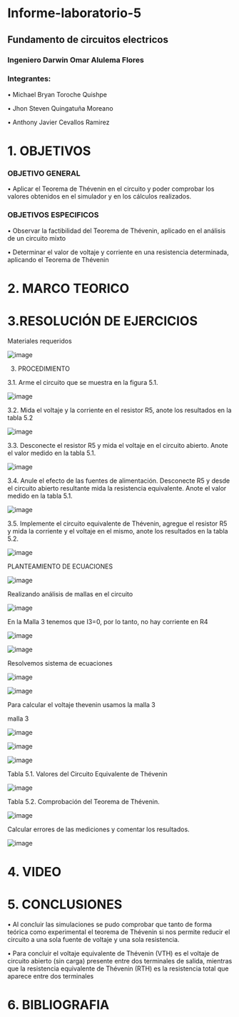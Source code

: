 # Informe-laboratorio-5

## Fundamento de circuitos electricos

### Ingeniero Darwin Omar Alulema Flores

### Integrantes:
•	Michael Bryan Toroche Quishpe 

•	Jhon Steven Quingatuña Moreano

•	 Anthony Javier Cevallos Ramirez

# 1. OBJETIVOS


### OBJETIVO GENERAL
•	Aplicar el Teorema de Thévenin en el circuito y poder comprobar los valores obtenidos en el simulador y en los cálculos realizados.

### OBJETIVOS ESPECIFICOS
•	Observar la factibilidad del Teorema de Thévenin, aplicado en el análisis de un circuito mixto

•	Determinar el valor de voltaje y corriente en una resistencia determinada, aplicando el Teorema de Thévenin




# 2. MARCO TEORICO




# 3.RESOLUCIÓN DE EJERCICIOS

Materiales requeridos

![image](https://user-images.githubusercontent.com/116813974/210903693-eb8b67fa-5e45-4975-920d-2c9d95b52482.png)

3. PROCEDIMIENTO

3.1. Arme el circuito que se muestra en la figura 5.1.

![image](https://user-images.githubusercontent.com/116813974/210903739-bc4b55ad-2321-41f7-829b-44e44eaa51e1.png)

3.2. Mida el voltaje y la corriente en el resistor R5, anote los resultados en la tabla 5.2

![image](https://user-images.githubusercontent.com/116813974/210903801-9c643136-83fb-4b4d-b590-df03d9b7431e.png)

3.3. Desconecte el resistor R5 y mida el voltaje en el circuito abierto. Anote el valor
medido en la tabla 5.1.

![image](https://user-images.githubusercontent.com/116813974/210903853-3216b9d9-b5b2-475c-828b-10564ff37b22.png)

3.4. Anule el efecto de las fuentes de alimentación. Desconecte R5 y desde el circuito
abierto resultante mida la resistencia equivalente. Anote el valor medido en la tabla 5.1.

![image](https://user-images.githubusercontent.com/116813974/210903902-e66d84c6-45e3-4e08-aac5-c6b221c91f80.png)

3.5. Implemente el circuito equivalente de Thévenin, agregue el resistor R5 y mida la
corriente y el voltaje en el mismo, anote los resultados en la tabla 5.2.

![image](https://user-images.githubusercontent.com/116813974/210902679-6c201fd1-6654-47d3-9843-9130509c3a62.png)

PLANTEAMIENTO DE ECUACIONES

![image](https://user-images.githubusercontent.com/116813974/210902704-46287d91-54ad-41b9-a166-5723beb5990a.png)

Realizando análisis de mallas en el circuito

![image](https://user-images.githubusercontent.com/116813974/210902750-d4d15ecc-295d-4953-9c5f-dffd2d661425.png)

En la Malla 3 tenemos que I3=0, por lo tanto, no hay corriente en R4

![image](https://user-images.githubusercontent.com/116813974/210902799-243a8991-d724-4fe4-8533-fad2d04af5cc.png)

![image](https://user-images.githubusercontent.com/116813974/210902826-e77c6956-e7f2-4de9-a2b3-5cbdee969826.png)

Resolvemos sistema de ecuaciones

![image](https://user-images.githubusercontent.com/116813974/210902866-b61fc044-96a7-4f7c-b6f2-1e9db0a3cacc.png)

![image](https://user-images.githubusercontent.com/116813974/210902895-5cd99400-a9af-4c32-8b42-c6249f2fb917.png)

Para calcular el voltaje thevenin usamos la malla 3

malla 3

![image](https://user-images.githubusercontent.com/116813974/210902927-ee7a3fb1-aef0-44ec-bc84-d2db51a89ecb.png)

![image](https://user-images.githubusercontent.com/116813974/210902954-599f28df-b3a5-4ae9-a6b7-d04a176ec1ca.png)

![image](https://user-images.githubusercontent.com/116813974/210902981-aa3f1158-a8ab-451e-9537-4a3090281cd6.png)

Tabla 5.1. Valores del Circuito Equivalente de Thévenin

![image](https://user-images.githubusercontent.com/116813974/210903083-e3404845-7cdf-4e68-9936-a2d79189cea2.png)

Tabla 5.2. Comprobación del Teorema de Thévenin.

![image](https://user-images.githubusercontent.com/116813974/210903182-4fea0302-d546-4e34-932a-d1f73ca66cab.png)

Calcular errores de las mediciones y comentar los resultados.

![image](https://user-images.githubusercontent.com/116813974/210903245-7a1c9ed6-8b0c-4678-9ee2-30c424a783ac.png)




# 4. VIDEO


# 5. CONCLUSIONES
•	Al concluir las simulaciones se pudo comprobar que tanto de forma teórica como experimental el teorema de Thévenin si nos permite reducir el circuito a una sola fuente de voltaje y una sola resistencia.

•	Para concluir el voltaje equivalente de Thévenin (VTH) es el voltaje de circuito abierto (sin carga) presente entre dos terminales de salida, mientras que la resistencia equivalente de Thévenin (RTH) es la resistencia total que aparece entre dos terminales 



# 6. BIBLIOGRAFIA

